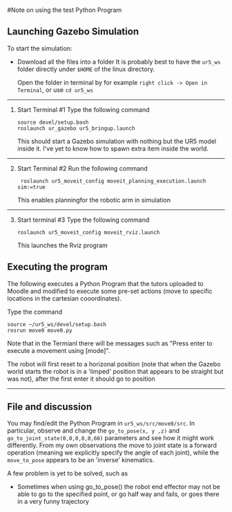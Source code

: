 #Note on using the test Python Program

##   Launching Gazebo Simulation
To start the simulation:
-  Download all the files into a folder
    It is probably best to have the `ur5_ws` folder directly under `$HOME` of the linux directory.
    
    Open the folder in terminal by for example `right click -> Open in Terminal`, or use `cd ur5_ws`
___
1.  Start Terminal #1 
    Type the following command 

        source devel/setup.bash
        roslaunch ur_gazebo ur5_bringup.launch

    This should start a Gazebo simulation with nothing but the UR5 model inside it. I've yet to know how to spawn extra item inside the world.

___
2. Start Terminal #2
    Run the following command
        
        roslaunch ur5_moveit_config moveit_planning_execution.launch sim:=true

    This enables planningfor the robotic arm in simulation
___
3.  Start terminal #3
    Type the following command
    
        roslaunch ur5_moveit_config moveit_rviz.launch
    This launches the Rviz program

##   Executing the program

The following executes a Python Program that the tutors uploaded to Moodle and modified to execute some pre-set actions (move to specific locations in the cartesian cooordinates). 

Type the command
    
    source ~/ur5_ws/devel/setup.bash
    rosrun move0 move0.py

Note that in the Termianl there will be messages such as "Press enter to execute a movement using [mode]". 

The robot will first reset to a horizonal position (note that when the Gazebo world starts the robot is in a 'limped' position that appears to be straight but was not), after the first enter it should go to position


___
##  File and discussion
You may find/edit the Python Program in `ur5_ws/src/move0/src`. In particular, observe and change the `go_to_pose(x, y ,z)` and `go_to_joint_state(0,0,0,0,0,60)` parameters and see how it might work differently. From my own observations the move to joint state is a forward operation (meaning we explicitly specify the angle of each joint), while the `move_to_pose` appears to be an 'inverse' kinematics.

A few problem is yet to be solved, such as 
- Sometimes when using go_to_pose() the robot end effector may not be able to go to the specified point, or go half way and fails, or goes there in a very funny trajectory